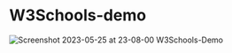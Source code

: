 # W3Schools-demo
![Screenshot 2023-05-25 at 23-08-00 W3Schools-Demo](https://github.com/Sina-Darvish/W3Schools-demo/assets/96956110/d93c75fc-f42c-4dd2-913b-1fa29efcbb99)
